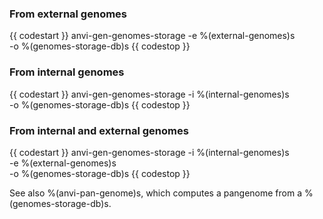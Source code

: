 ### From external genomes

{{ codestart }}
anvi-gen-genomes-storage -e %(external-genomes)s \
                         -o %(genomes-storage-db)s
{{ codestop }}

### From internal genomes

{{ codestart }}
anvi-gen-genomes-storage -i %(internal-genomes)s \
                         -o %(genomes-storage-db)s
{{ codestop }}

### From internal and external genomes

{{ codestart }}
anvi-gen-genomes-storage -i %(internal-genomes)s \
                         -e %(external-genomes)s \
                         -o %(genomes-storage-db)s
{{ codestop }}

See also %(anvi-pan-genome)s, which computes a pangenome from a %(genomes-storage-db)s.
